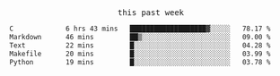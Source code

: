 

<p align="center"><samp>this past week</samp></p>
<!--START_SECTION:waka-->

```txt
C             6 hrs 43 mins   ███████████████████▓░░░░░   78.17 %
Markdown      46 mins         ██▒░░░░░░░░░░░░░░░░░░░░░░   09.00 %
Text          22 mins         █░░░░░░░░░░░░░░░░░░░░░░░░   04.28 %
Makefile      20 mins         █░░░░░░░░░░░░░░░░░░░░░░░░   03.99 %
Python        19 mins         █░░░░░░░░░░░░░░░░░░░░░░░░   03.78 %
```

<!--END_SECTION:waka-->


